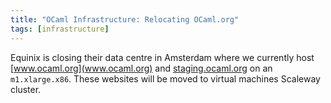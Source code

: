 ```yaml
---
title: "OCaml Infrastructure: Relocating OCaml.org"
tags: [infrastructure]
---
```


Equinix is closing their data centre in Amsterdam where we currently host [www.ocaml.org](www.ocaml.org) and [staging.ocaml.org](staging.ocaml.org) on an `m1.xlarge.x86`. These websites will be moved to virtual machines Scaleway cluster.


